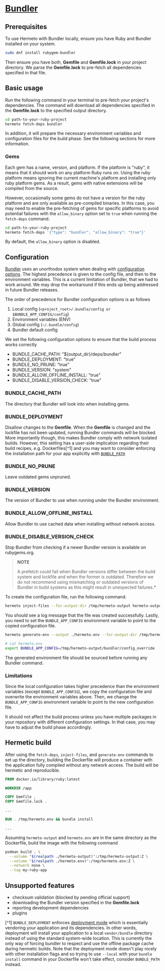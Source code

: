 # [Bundler][]

## Prerequisites

To use Hermeto with Bundler locally, ensure you have Ruby and Bundler installed
on your system.

```bash
sudo dnf install rubygem-bundler
```

Then ensure you have both, **Gemfile** and **Gemfile.lock** in your project
directory. We parse the **Gemfile.lock** to pre-fetch all dependencies
specified in that file.

## Basic usage

Run the following command in your terminal to pre-fetch your project's
dependencies. The command will download all dependencies specified in the
**Gemfile.lock** to the specified output directory.

```bash
cd path-to-your-ruby-project
hermeto fetch-deps bundler
```

In addition, it will prepare the necessary environment variables and
configuration files for the build phase. See the following sections for more
information.

### Gems

Each gem has a name, version, and platform. If the platform is "ruby", it means
that it should work on any platform Ruby runs on. Using the ruby platform means
ignoring the current machine's platform and installing only ruby platform gems.
As a result, gems with native extensions will be compiled from the source.

However, occasionally some gems do not have a version for the ruby platform and
are only available as pre-compiled binaries. In this case, you may need to
enable the pre-fetching of gems for specific platforms to avoid potential
failures with the `allow_binary` option set to `true` when running the
`fetch-deps` command.

```bash
cd path-to-your-ruby-project
hermeto fetch-deps '{"type": "bundler", "allow_binary": "true"}'
```

By default, the `allow_binary` option is disabled.

## Configuration

[Bundler][] uses an unorthodox system when dealing with
[configuration options][]. The highest precedence is given to the config file,
and then to the environment variables. This is a current limitation of Bundler,
that we had to work around. We may drop the workaround if this ends up being
addressed in future Bundler releases.

The order of precedence for Bundler configuration options is as follows

1. Local config (`<project_root>/.bundle/config or $BUNDLE_APP_CONFIG/config`)
2. Environment variables (ENV)
3. Global config (`~/.bundle/config`)
4. Bundler default config

We set the following configuration options to ensure that the build process
works correctly

- BUNDLE_CACHE_PATH: "${output_dir}/deps/bundler"
- BUNDLE_DEPLOYMENT: "true"
- BUNDLE_NO_PRUNE: "true"
- BUNDLE_VERSION: "system"
- BUNDLE_ALLOW_OFFLINE_INSTALL: "true"
- BUNDLE_DISABLE_VERSION_CHECK: "true"

### BUNDLE_CACHE_PATH

The directory that Bundler will look into when installing gems.

### BUNDLE_DEPLOYMENT

Disallow changes to the **Gemfile**. When the **Gemfile** is changed and the
lockfile has not been updated, running Bundler commands will be blocked. More
importantly though, this makes Bundler comply with network isolated builds.
However, this setting has a user-side implication regarding their build recipes,
e.g. Dockerfiles[^1] and you may want to consider enforcing the installation
path for your app explicitly with [`BUNDLE_PATH`][]

### BUNDLE_NO_PRUNE

Leave outdated gems unpruned.

### BUNDLE_VERSION

The version of Bundler to use when running under the Bundler environment.

### BUNDLE_ALLOW_OFFLINE_INSTALL

Allow Bundler to use cached data when installing without network access.

### BUNDLE_DISABLE_VERSION_CHECK

Stop Bundler from checking if a newer Bundler version is available on rubygems.org.

> **NOTE**
>
> A prefetch could fail when Bundler versions differ between the build system
> and lockfile and when the former is outdated. Therefore we do not recommend
> using mismatching or outdated versions of Bundler in build systems as this
> might result in unexpected failures.*

To create the configuration file, run the following command.

```bash
hermeto inject-files --for-output-dir /tmp/hermeto-output hermeto-output
```

You should see a log message that the file was created successfully.
Lastly, you need to set the `BUNDLE_APP_CONFIG` environment variable to point
to the copied configuration file.

```bash
hermeto generate-env --output ./hermeto.env --for-output-dir /tmp/hermeto-output ./hermeto-output
```

```bash
# cat hermeto.env
export BUNDLE_APP_CONFIG=/tmp/hermeto-output/bundler/config_override
```

The generated environment file should be sourced before running any Bundler command.

### Limitations

Since the local configuration takes higher precedence than the environment
variables (except `BUNDLE_APP_CONFIG`), we copy the configuration file and
overwrite the environment variables above. Then, we change the
`BUNDLE_APP_CONFIG` environment variable to point to the new configuration file.

It should not affect the build process unless you have multiple packages in
your repository with different configuration settings. In that case, you may
have to adjust the build phase accordingly.

## Hermetic build

After using the `fetch-deps`, `inject-files`, and `generate-env` commands
to set up the directory, building the Dockerfile will produce a container with
the application fully compiled without any network access. The build will be
hermetic and reproducible.

```dockerfile
FROM docker.io/library/ruby:latest

WORKDIR /app

COPY Gemfile .
COPY Gemfile.lock .

...

RUN . /tmp/hermeto.env && bundle install

...
```

Assuming `hermeto-output` and `hermeto.env` are in the same directory as the
Dockerfile, build the image with the following command

```bash
podman build . \
  --volume "$(realpath ./hermeto-output)":/tmp/hermeto-output:Z \
  --volume "$(realpath ./hermeto.env)":/tmp/hermeto.env:Z \
  --network none \
  --tag my-ruby-app
```

## Unsupported features

- checksum validation (blocked by pending official support)
- downloading the Bundler version specified in the **Gemfile.lock**
- reporting development dependencies
- plugins

[^1] `BUNDLE_DEPLOYMENT` enforces [deployment mode][] which is essentially
vendoring your application and its dependencies. In other words, deployment will
install your application to a local `vendor/bundle` directory instead of using
the standard system-wide location. This is currently the only way of forcing
bundler to respect and use the offline package cache during hermetic builds.
Note that the deployment mode doesn't play nicely with other installation flags
and so trying to use `--local` with your `bundle install` command in your
Dockerfile won't take effect, consider `BUNDLE_PATH` instead.

[`BUNDLE_PATH`]: https://bundler.io/v2.5/man/bundle-config.1.html#LIST-OF-AVAILABLE-KEYS
[Bundler]: https://bundler.io
[configuration options]: https://bundler.io/v2.5/man/bundle-config.1.html#DESCRIPTION
[deployment mode]: https://www.bundler.cn/man/bundle-install.1.html#DEPLOYMENT-MODE
